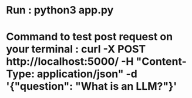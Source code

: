 # Run : python3 app.py
# Command to test post request on your terminal : curl -X POST http://localhost:5000/     -H "Content-Type: application/json"     -d '{"question": "What is an LLM?"}'
